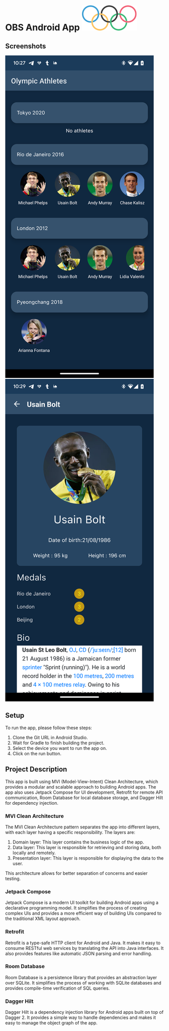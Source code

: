 # OBS Android App <img src="screenshot/logo.svg"/>

## Screenshots

<img src="screenshot/screenshot1.png"/> <img src="screenshot/screenshot2.png"/> 
## Setup

To run the app, please follow these steps:

1. Clone the Git URL in Android Studio.
2. Wait for Gradle to finish building the project.
3. Select the device you want to run the app on.
4. Click on the run button.

## Project Description

This app is built using MVI (Model-View-Intent) Clean Architecture, which provides a modular and scalable approach to building Android apps. The app also uses Jetpack Compose for UI development, Retrofit for remote API communication, Room Database for local database storage, and Dagger Hilt for dependency injection.

### MVI Clean Architecture

The MVI Clean Architecture pattern separates the app into different layers, with each layer having a specific responsibility. The layers are:

1. Domain layer: This layer contains the business logic of the app.
2. Data layer: This layer is responsible for retrieving and storing data, both locally and remotely.
3. Presentation layer: This layer is responsible for displaying the data to the user.

This architecture allows for better separation of concerns and easier testing.

### Jetpack Compose

Jetpack Compose is a modern UI toolkit for building Android apps using a declarative programming model. It simplifies the process of creating complex UIs and provides a more efficient way of building UIs compared to the traditional XML layout approach.

### Retrofit

Retrofit is a type-safe HTTP client for Android and Java. It makes it easy to consume RESTful web services by translating the API into Java interfaces. It also provides features like automatic JSON parsing and error handling.

### Room Database

Room Database is a persistence library that provides an abstraction layer over SQLite. It simplifies the process of working with SQLite databases and provides compile-time verification of SQL queries.

### Dagger Hilt

Dagger Hilt is a dependency injection library for Android apps built on top of Dagger 2. It provides a simple way to handle dependencies and makes it easy to manage the object graph of the app.
